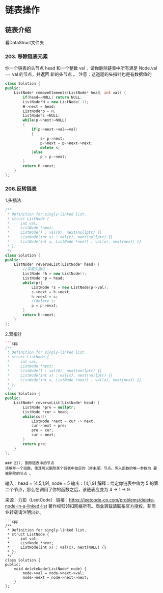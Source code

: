 # 链表操作
## 链表介绍
看DataStruct文件夹

### 203. 移除链表元素
你一个链表的头节点 head 和一个整数 val ，请你删除链表中所有满足 Node.val == val 的节点，并返回 新的头节点 。
注意：这道题的头指针也是有数据值的
```cpp
class Solution {
public:
    ListNode* removeElements(ListNode* head, int val) {
        if(head==NULL) return NULL;
        ListNode*H = new ListNode(-1);
        H->next = head;
        ListNode*p = H;
        ListNode*s =NULL;
        while(p->next!=NULL)
        {
            if(p->next->val==val)
            {
                s= p->next;
                p->next = p->next->next;
                delete s;
            }else
                p = p->next;
        }
        return H->next;
    }
};
```
### 206.反转链表
1.头插法
```cpp
/**
 * Definition for singly-linked list.
 * struct ListNode {
 *     int val;
 *     ListNode *next;
 *     ListNode() : val(0), next(nullptr) {}
 *     ListNode(int x) : val(x), next(nullptr) {}
 *     ListNode(int x, ListNode *next) : val(x), next(next) {}
 * };
 */
class Solution {
public:
    ListNode* reverseList(ListNode* head) {
        //采用头插法
        ListNode *h = new ListNode();
        ListNode *p = head;
        while(p){
            ListNode *s = new ListNode(p->val);
            s->next = h->next;
            h->next = s;
            //delete s;
            p = p->next;
        }
        return h->next;
    }
};
```
2.双指针
```cpp
```cpp
/**
 * Definition for singly-linked list.
 * struct ListNode {
 *     int val;
 *     ListNode *next;
 *     ListNode() : val(0), next(nullptr) {}
 *     ListNode(int x) : val(x), next(nullptr) {}
 *     ListNode(int x, ListNode *next) : val(x), next(next) {}
 * };
 */
class Solution {
public:
    ListNode* reverseList(ListNode* head) {
        ListNode *pre = nullptr;
        ListNode *cur = head;
        while(cur){
            ListNode *next = cur -> next;
            cur->next = pre;
            pre = cur;
            cur = next;
        }
        return pre;
    }
};
```
```
### 237. 删除链表中的节点
请编写一个函数，使其可以删除某个链表中给定的（非末尾）节点。传入函数的唯一参数为 要被删除的节点 。
```
输入：head = [4,5,1,9], node = 5
输出：[4,1,9]
解释：给定你链表中值为 5 的第二个节点，那么在调用了你的函数之后，该链表应变为 4 -> 1 -> 9.

来源：力扣（LeetCode）
链接：https://leetcode-cn.com/problems/delete-node-in-a-linked-list
著作权归领扣网络所有。商业转载请联系官方授权，非商业转载请注明出处。
```
```cpp
/**
 * Definition for singly-linked list.
 * struct ListNode {
 *     int val;
 *     ListNode *next;
 *     ListNode(int x) : val(x), next(NULL) {}
 * };
 */
class Solution {
public:
    void deleteNode(ListNode* node) {
        node->val = node->next->val;
        node->next = node->next->next;
    }
};
```
